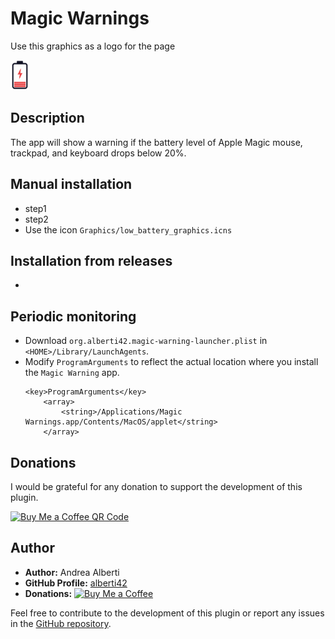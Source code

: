 # Magic Warnings

Use this graphics as a logo for the page 

<img src="./Graphics/low_battery_graphics.svg" height="48">

## Description

The app will show a warning if the battery level of Apple Magic mouse, trackpad, and keyboard drops below 20%.

## Manual installation

- step1 
- step2
- Use the icon `Graphics/low_battery_graphics.icns`

## Installation from releases

-

## Periodic monitoring

- Download `org.alberti42.magic-warning-launcher.plist` in `<HOME>/Library/LaunchAgents`.
- Modify `ProgramArguments` to reflect the actual location where you install the `Magic Warning` app.
	```
	<key>ProgramArguments</key>
		<array>
			<string>/Applications/Magic Warnings.app/Contents/MacOS/applet</string>
		</array>
	```

## Donations

I would be grateful for any donation to support the development of this plugin.

[<img src="docs/images/buy_me_coffee.png" width=300 alt="Buy Me a Coffee QR Code"/>](https://buymeacoffee.com/alberti)

## Author

- **Author:** Andrea Alberti
- **GitHub Profile:** [alberti42](https://github.com/alberti42)
- **Donations:** [![Buy Me a Coffee](https://img.shields.io/badge/Donate-Buy%20Me%20a%20Coffee-orange)](https://buymeacoffee.com/alberti)

Feel free to contribute to the development of this plugin or report any issues in the [GitHub repository](https://github.com/alberti42/obsidian-plugins-annotations/issues).
